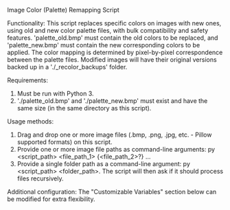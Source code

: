 Image Color (Palette) Remapping Script

Functionality:
This script replaces specific colors on images with new ones, using old and new color palette files, with bulk compatibility and safety features.
'palette_old.bmp' must contain the old colors to be replaced, and 'palette_new.bmp' must contain the new corresponding colors to be applied.
The color mapping is determined by pixel-by-pixel correspondence between the palette files.
Modified images will have their original versions backed up in a './_recolor_backups' folder.

Requirements:
1. Must be run with Python 3.
2. './palette_old.bmp' and './palette_new.bmp' must exist and have the same size (in the same directory as this script).

Usage methods:
1. Drag and drop one or more image files (.bmp, .png, .jpg, etc. - Pillow supported formats) on this script.
2. Provide one or more image file paths as command-line arguments: py <script_path> <file_path_1> {<file_path_2>?} ...
3. Provide a single folder path as a command-line argument: py <script_path> <folder_path>. The script will then ask if it should process files recursively.

Additional configuration:
The "Customizable Variables" section below can be modified for extra flexibility.